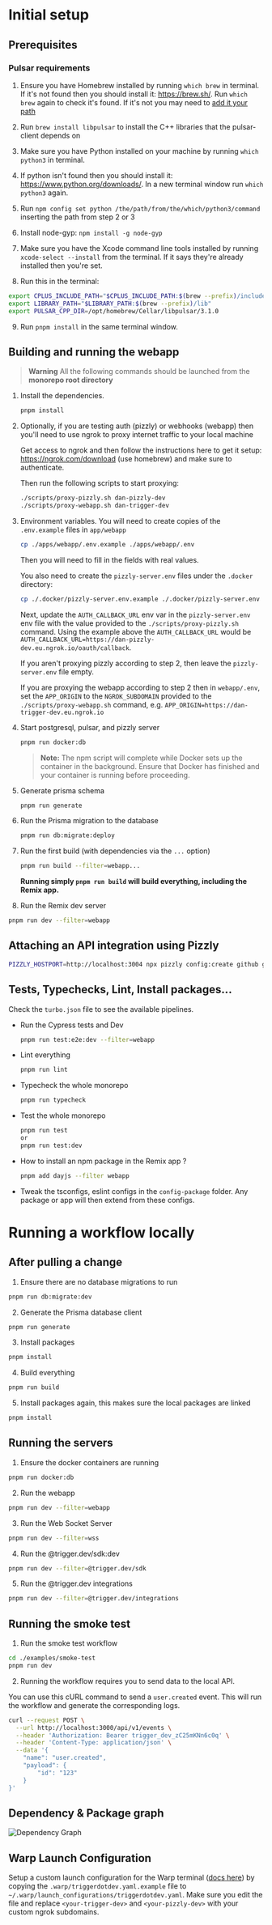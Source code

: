 # Initial setup

## Prerequisites

### Pulsar requirements

1. Ensure you have Homebrew installed by running `which brew` in terminal. If it's not found then you should install it: https://brew.sh/. Run `which brew` again to check it's found. If it's not you may need to [add it your path](https://stackoverflow.com/questions/36657321/after-installing-homebrew-i-get-zsh-command-not-found-brew)

2. Run `brew install libpulsar` to install the C++ libraries that the pulsar-client depends on

3. Make sure you have Python installed on your machine by running `which python3` in terminal.

4. If python isn't found then you should install it: https://www.python.org/downloads/. In a new terminal window run `which python3` again.

5. Run `npm config set python /the/path/from/the/which/python3/command` inserting the path from step 2 or 3

6. Install node-gyp: `npm install -g node-gyp`

7. Make sure you have the Xcode command line tools installed by running `xcode-select --install` from the terminal. If it says they're already installed then you're set.

8. Run this in the terminal:

```sh
export CPLUS_INCLUDE_PATH="$CPLUS_INCLUDE_PATH:$(brew --prefix)/include"
export LIBRARY_PATH="$LIBRARY_PATH:$(brew --prefix)/lib"
export PULSAR_CPP_DIR=/opt/homebrew/Cellar/libpulsar/3.1.0
```

9. Run `pnpm install` in the same terminal window.

## Building and running the webapp

> **Warning**
> All the following commands should be launched from the **monorepo root directory**

1. Install the dependencies.
   ```bash
   pnpm install
   ```
2. Optionally, if you are testing auth (pizzly) or webhooks (webapp) then you'll need to use ngrok to proxy internet traffic to your local machine

   Get access to ngrok and then follow the instructions here to get it setup: https://ngrok.com/download (use homebrew) and make sure to authenticate.

   Then run the following scripts to start proxying:

   ```sh
   ./scripts/proxy-pizzly.sh dan-pizzly-dev
   ./scripts/proxy-webapp.sh dan-trigger-dev
   ```

3. Environment variables. You will need to create copies of the `.env.example` files in `app/webapp`

   ```sh
   cp ./apps/webapp/.env.example ./apps/webapp/.env
   ```

   Then you will need to fill in the fields with real values.

   You also need to create the `pizzly-server.env` files under the `.docker` directory:

   ```sh
   cp ./.docker/pizzly-server.env.example ./.docker/pizzly-server.env
   ```

   Next, update the `AUTH_CALLBACK_URL` env var in the `pizzly-server.env` env file with the value provided to the `./scripts/proxy-pizzly.sh` command. Using the example above the `AUTH_CALLBACK_URL` would be `AUTH_CALLBACK_URL=https://dan-pizzly-dev.eu.ngrok.io/oauth/callback`.

   If you aren't proxying pizzly according to step 2, then leave the `pizzly-server.env` file empty.

   If you are proxying the webapp according to step 2 then in `webapp/.env`, set the `APP_ORIGIN` to the `NGROK_SUBDOMAIN` provided to the `./scripts/proxy-webapp.sh` command, e.g. `APP_ORIGIN=https://dan-trigger-dev.eu.ngrok.io`

4. Start postgresql, pulsar, and pizzly server

   ```bash
   pnpm run docker:db
   ```

   > **Note:** The npm script will complete while Docker sets up the container in the background. Ensure that Docker has finished and your container is running before proceeding.

5. Generate prisma schema
   ```bash
   pnpm run generate
   ```
6. Run the Prisma migration to the database

   ```bash
   pnpm run db:migrate:deploy
   ```

7. Run the first build (with dependencies via the `...` option)

   ```bash
   pnpm run build --filter=webapp...
   ```

   **Running simply `pnpm run build` will build everything, including the Remix app.**

8. Run the Remix dev server

```bash
pnpm run dev --filter=webapp
```

## Attaching an API integration using Pizzly

```bash
PIZZLY_HOSTPORT=http://localhost:3004 npx pizzly config:create github github <client-id> <client-secret> "repo,user"
```

## Tests, Typechecks, Lint, Install packages...

Check the `turbo.json` file to see the available pipelines.

- Run the Cypress tests and Dev
  ```bash
  pnpm run test:e2e:dev --filter=webapp
  ```
- Lint everything
  ```bash
  pnpm run lint
  ```
- Typecheck the whole monorepo
  ```bash
  pnpm run typecheck
  ```
- Test the whole monorepo
  ```bash
  pnpm run test
  or
  pnpm run test:dev
  ```
- How to install an npm package in the Remix app ?
  ```bash
  pnpm add dayjs --filter webapp
  ```
- Tweak the tsconfigs, eslint configs in the `config-package` folder. Any package or app will then extend from these configs.

# Running a workflow locally

## After pulling a change

1. Ensure there are no database migrations to run

```bash
pnpm run db:migrate:dev
```

2. Generate the Prisma database client

```bash
pnpm run generate
```

3. Install packages

```bash
pnpm install
```

4. Build everything

```bash
pnpm run build
```

5. Install packages again, this makes sure the local packages are linked

```bash
pnpm install
```

## Running the servers

1. Ensure the docker containers are running

```bash
pnpm run docker:db
```

2. Run the webapp

```bash
pnpm run dev --filter=webapp
```

3. Run the Web Socket Server

```bash
pnpm run dev --filter=wss
```

4. Run the @trigger.dev/sdk:dev

```bash
pnpm run dev --filter=@trigger.dev/sdk
```

5. Run the @trigger.dev integrations

```bash
pnpm run dev --filter=@trigger.dev/integrations
```

## Running the smoke test

1. Run the smoke test workflow

```bash
cd ./examples/smoke-test
pnpm run dev
```

2. Running the workflow requires you to send data to the local API.

You can use this cURL command to send a `user.created` event. This will run the workflow and generate the corresponding logs.

```bash
curl --request POST \
  --url http://localhost:3000/api/v1/events \
  --header 'Authorization: Bearer trigger_dev_zC25mKNn6c0q' \
  --header 'Content-Type: application/json' \
  --data '{
	"name": "user.created",
	"payload": {
		"id": "123"
	}
}'
```

## Dependency & Package graph

![Dependency Graph](assets/dependencyGraph.png)

## Warp Launch Configuration

Setup a custom launch configuration for the Warp terminal ([docs here](https://docs.warp.dev/features/sessions/launch-configurations)) by copying the `.warp/triggerdotdev.yaml.example` file to `~/.warp/launch_configurations/triggerdotdev.yaml`. Make sure you edit the file and replace `<your-trigger-dev>` and `<your-pizzly-dev>` with your custom ngrok subdomains.
